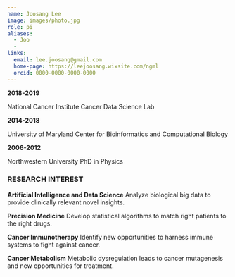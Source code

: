 ```yaml
---
name: Joosang Lee
image: images/photo.jpg
role: pi
aliases:
  - Joo
  - 
links:
  email: lee.joosang@gmail.com
  home-page: https://leejoosang.wixsite.com/ngml
  orcid: 0000-0000-0000-0000
---
```


**2018-2019**

National Cancer Institute
Cancer Data Science Lab

**2014-2018**

University of Maryland
Center for Bioinformatics and Computational Biology

**2006-2012**

Northwestern University
PhD in Physics


### RESEARCH INTEREST
 
**Artificial Intelligence and Data Science**
Analyze biological big data to provide clinically relevant novel insights.

**Precision Medicine**
Develop statistical algorithms to match right patients to the right drugs.

**Cancer Immunotherapy**
Identify new opportunities to harness immune systems to fight against cancer.

**Cancer Metabolism**
Metabolic dysregulation leads to cancer mutagenesis and new opportunities for treatment.
